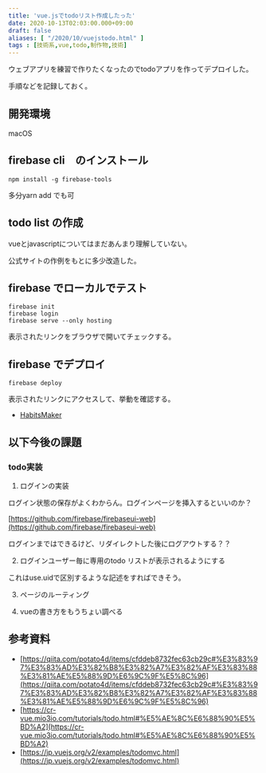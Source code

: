 ```yaml
---
title: 'vue.jsでtodoリスト作成したった'
date: 2020-10-13T02:03:00.000+09:00
draft: false
aliases: [ "/2020/10/vuejstodo.html" ]
tags : [技術系,vue,todo,制作物,技術]
---
```

ウェブアプリを練習で作りたくなったのでtodoアプリを作ってデプロイした。

手順などを記録しておく。

## 開発環境

macOS

## firebase cli　のインストール

```
npm install -g firebase-tools
```

多分yarn add でも可

## todo list の作成

vueとjavascriptについてはまだあんまり理解していない。

公式サイトの作例をもとに多少改造した。

## firebase でローカルでテスト

```
firebase init  
firebase login  
firebase serve --only hosting
```

表示されたリンクをブラウザで開いてチェックする。

## firebase でデプロイ

```
firebase deploy
```

表示されたリンクにアクセスして、挙動を確認する。

- [HabitsMaker](https://daily-task-e6c33.web.app)

## 以下今後の課題
### todo実装

1.  ログインの実装

ログイン状態の保存がよくわからん。ログインページを挿入するといいのか？

[https://github.com/firebase/firebaseui-web](https://github.com/firebase/firebaseui-web)

ログインまではできるけど、リダイレクトした後にログアウトする？？

2.  ログインユーザー毎に専用のtodo リストが表示されるようにする

これはuse.uidで区別するような記述をすればできそう。

3.  ページのルーティング
    
4.  vueの書き方をもうちょい調べる
    

## 参考資料

*   [https://qiita.com/potato4d/items/cfddeb8732fec63cb29c#%E3%83%97%E3%83%AD%E3%82%B8%E3%82%A7%E3%82%AF%E3%83%88%E3%81%AE%E5%88%9D%E6%9C%9F%E5%8C%96](https://qiita.com/potato4d/items/cfddeb8732fec63cb29c#%E3%83%97%E3%83%AD%E3%82%B8%E3%82%A7%E3%82%AF%E3%83%88%E3%81%AE%E5%88%9D%E6%9C%9F%E5%8C%96)
*   [https://cr-vue.mio3io.com/tutorials/todo.html#%E5%AE%8C%E6%88%90%E5%BD%A2](https://cr-vue.mio3io.com/tutorials/todo.html#%E5%AE%8C%E6%88%90%E5%BD%A2)
*   [https://jp.vuejs.org/v2/examples/todomvc.html](https://jp.vuejs.org/v2/examples/todomvc.html)
